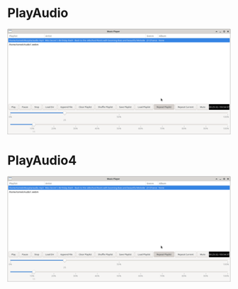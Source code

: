 # PlayAudio



<img width="964" alt="diseqc" src="https://github.com/stpf99/PlayAudio/blob/5ccfb02196e5aec06aed733e4061af8f8a12438d/PlayAudio.png">


# PlayAudio4

<img width="964" alt="diseqc" src="https://github.com/stpf99/PlayAudio/blob/5ccfb02196e5aec06aed733e4061af8f8a12438d/PlayAudio.png">
